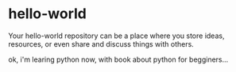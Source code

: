 # hello-world
Your hello-world repository can be a place where you store ideas, resources, or even share and discuss things with others.

ok, i'm learing python now, with book about python for begginers...
